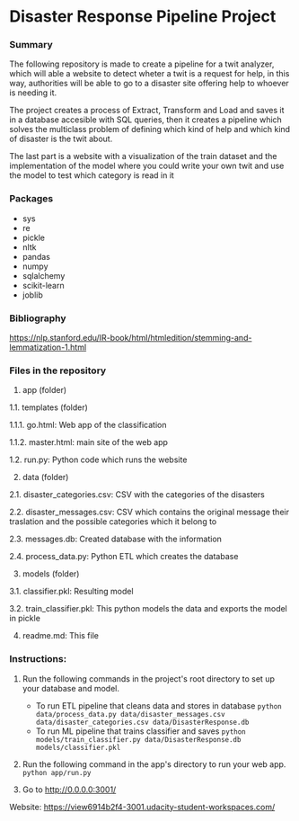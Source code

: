 # Disaster Response Pipeline Project

### Summary
The following repository is made to create a pipeline for a twit analyzer, which will able a website to detect wheter a twit is a request for help, in this way, authorities will be able to go to a disaster site offering help to whoever is needing it.

The project creates a process of Extract, Transform and Load and saves it in a database accesible with SQL queries, then it creates a pipeline which solves the multiclass problem of defining which kind of help and which kind of disaster is the twit about.

The last part is a website with a visualization of the train dataset and the implementation of the model where you could write your own twit and use the model to test which category is read in it

### Packages
- sys
- re
- pickle
- nltk
- pandas
- numpy
- sqlalchemy
- scikit-learn
- joblib

### Bibliography
https://nlp.stanford.edu/IR-book/html/htmledition/stemming-and-lemmatization-1.html

### Files in the repository
1. app (folder)

1.1. templates (folder)

1.1.1. go.html: Web app of the classification

1.1.2. master.html: main site of the web app

1.2. run.py: Python code which runs the website

2. data (folder)

2.1. disaster_categories.csv: CSV with the categories of the disasters

2.2. disaster_messages.csv: CSV which contains the original message their traslation and the possible categories which it belong to

2.3. messages.db: Created database with the information

2.4. process_data.py: Python ETL which creates the database

3. models (folder)

3.1. classifier.pkl: Resulting model

3.2. train_classifier.pkl: This python models the data and exports the model in pickle

4. readme.md: This file

### Instructions:
1. Run the following commands in the project's root directory to set up your database and model.

    - To run ETL pipeline that cleans data and stores in database
        `python data/process_data.py data/disaster_messages.csv data/disaster_categories.csv data/DisasterResponse.db`
    - To run ML pipeline that trains classifier and saves
        `python models/train_classifier.py data/DisasterResponse.db models/classifier.pkl`

2. Run the following command in the app's directory to run your web app.
    `python app/run.py`

3. Go to http://0.0.0.0:3001/

Website:
https://view6914b2f4-3001.udacity-student-workspaces.com/
